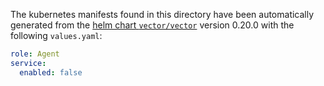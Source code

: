 The kubernetes manifests found in this directory have been automatically generated
from the [helm chart `vector/vector`](https://github.com/vectordotdev/helm-charts/tree/master/charts/vector)
version 0.20.0 with the following `values.yaml`:

```yaml
role: Agent
service:
  enabled: false
```
